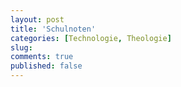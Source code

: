 ```yaml
---
layout: post
title: 'Schulnoten'
categories: [Technologie, Theologie]
slug: 
comments: true
published: false
---
```


<!--more-->
